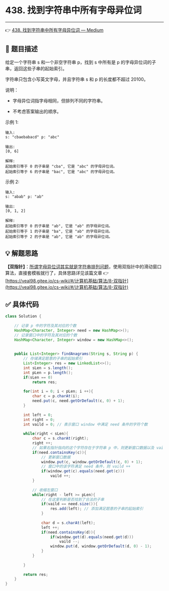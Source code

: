 # 438. 找到字符串中所有字母异位词

---

👉 [438. 找到字符串中所有字母异位词 — Medium](https://leetcode-cn.com/problems/find-all-anagrams-in-a-string/)

## 📜 题目描述

给定一个字符串 s 和一个非空字符串 p，找到 s 中所有是 p 的字母异位词的子串，返回这些子串的起始索引。

字符串只包含小写英文字母，并且字符串 s 和 p 的长度都不超过 20100。

说明：

- 字母异位词指字母相同，但排列不同的字符串。

- 不考虑答案输出的顺序。

示例 1:

```
输入:
s: "cbaebabacd" p: "abc"

输出:
[0, 6]

解释:
起始索引等于 0 的子串是 "cba", 它是 "abc" 的字母异位词。
起始索引等于 6 的子串是 "bac", 它是 "abc" 的字母异位词。
```


 示例 2:

```
输入:
s: "abab" p: "ab"

输出:
[0, 1, 2]

解释:
起始索引等于 0 的子串是 "ab", 它是 "ab" 的字母异位词。
起始索引等于 1 的子串是 "ba", 它是 "ab" 的字母异位词。
起始索引等于 2 的子串是 "ab", 它是 "ab" 的字母异位词。
```

## 💡 解题思路 

**【双指针】**：<u>所谓字母异位词其实就是字符串排列问题</u>，使用双指针中的滑动窗口算法，直接套模板就行了，具体思路详见该篇文章 👉 [https://veal98.gitee.io/cs-wiki/#/计算机基础/算法/8-双指针](https://veal98.gitee.io/cs-wiki/#/计算机基础/算法/8-双指针)


## ✅  具体代码 


```java
class Solution {
    
    // 记录 p 中的字符及其对应的个数
    HashMap<Character, Integer> need = new HashMap<>(); 
    // 记录窗口中的字符及其对应的个数
    HashMap<Character, Integer> window = new HashMap<>(); 
    
    
    public List<Integer> findAnagrams(String s, String p) {
        // 存储满足题意的子串的起始索引
        List<Integer> res = new LinkedList<>();
        int sLen = s.length();
        int pLen = p.length();
        if(sLen == 0)
            return res;
        
        for(int i = 0; i < pLen; i ++){
            char c = p.charAt(i);
            need.put(c, need.getOrDefault(c, 0) + 1);
        }
        
        int left = 0;
        int right = 0;
        int vaild = 0; // 表示窗口 window 中满足 need 条件的字符个数
        
        while(right < sLen){
            char c = s.charAt(right);
            right ++;
            // 如果右指针指向的这个字符存在于字符串 p 中，则更新窗口数据以及 vaild
            if(need.containsKey(c)){
                // 更新窗口数据
                window.put(c, window.getOrDefault(c, 0) + 1);
                // 窗口中的该字符满足 need 条件，则 vaild ++
                if(window.get(c).equals(need.get(c)))
                    vaild ++;
            }
            
            // 收缩左窗口
            while(right - left >= pLen){
                // 在这里判断是否找到了合法的子串
                if(vaild == need.size()){
                    res.add(left); // 添加满足题意的子串的起始索引
                }
                
                char d = s.charAt(left);
                left ++;
                if(need.containsKey(d)){
                    if(window.get(d).equals(need.get(d)))
                        vaild --;
                    window.put(d, window.getOrDefault(d, 0) - 1);
                }
            }
            
        }
        
        return res;
    }
}
```

